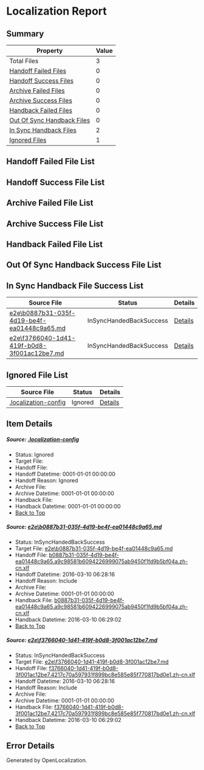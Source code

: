 # <a name='report-top'></a> Localization Report

## Summary
 Property | Value 
 -------- | ----- 
 Total Files | 3
[ Handoff Failed Files ](#handoff-failed-list)| 0
[ Handoff Success Files ](#handoff-success-list)| 0
[ Archive Failed Files ](#archive-failed-list)| 0
[ Archive Success Files ](#archive-success-list)| 0
[ Handback Failed Files ](#handback-failed-list)| 0
[ Out Of Sync Handback Files ](#outofsync-handback-success-list)| 0
[ In Sync Handback Files ](#insync-handback-success-list)| 2
[ Ignored Files ](#ignored-list)| 1

## <a name='handoff-failed-list'></a> Handoff Failed File List

## <a name='handoff-success-list'></a> Handoff Success File List

## <a name='archive-failed-list'></a> Archive Failed File List

## <a name='archive-success-list'></a> Archive Success File List

## <a name='handback-failed-list'></a> Handback Failed File List

## <a name='outofsync-handback-success-list'></a> Out Of Sync Handback Success File List

## <a name='insync-handback-success-list'></a> In Sync Handback File Success List
 Source File | Status | Details 
 ----------- | ------ | ------- 
 [e2e\b0887b31-035f-4d19-be4f-ea01448c9a65.md](https://github.com/OpenLocalizationTest/oltest/blob/03babb39f979a948e3bcc748ca2b33db613ba03c/e2e/b0887b31-035f-4d19-be4f-ea01448c9a65.md) | InSyncHandedBackSuccess | [Details](#8f06130c99c8298437456c47227d39f39bd6ec301)
 [e2e\f3766040-1d41-419f-b0d8-3f001ac12be7.md](https://github.com/OpenLocalizationTest/oltest/blob/03babb39f979a948e3bcc748ca2b33db613ba03c/e2e/f3766040-1d41-419f-b0d8-3f001ac12be7.md) | InSyncHandedBackSuccess | [Details](#d64319e0706b6beebb6ad713168e3fa473370c462)

## <a name='ignored-list'></a> Ignored File List
 Source File | Status | Details 
 ----------- | ------ | ------- 
 [.localization-config](https://github.com/OpenLocalizationTest/oltest/blob/03babb39f979a948e3bcc748ca2b33db613ba03c/.localization-config) | Ignored | [Details](#66aca4b1c2f43b14ec41e0e427345df94af1d5e10)

## Item Details
##### <a name='66aca4b1c2f43b14ec41e0e427345df94af1d5e10'></a> Source: [.localization-config](https://github.com/OpenLocalizationTest/oltest/blob/03babb39f979a948e3bcc748ca2b33db613ba03c/.localization-config)
* Status: Ignored
* Target File: 
* Handoff File: 
* Handoff Datetime: 0001-01-01 00:00:00
* Handoff Reason: Ignored
* Archive File: 
* Archive Datetime: 0001-01-01 00:00:00
* Handback File: 
* Handback Datetime: 0001-01-01 00:00:00
* [Back to Top](#report-top)

##### <a name='8f06130c99c8298437456c47227d39f39bd6ec301'></a> Source: [e2e\b0887b31-035f-4d19-be4f-ea01448c9a65.md](https://github.com/OpenLocalizationTest/oltest/blob/03babb39f979a948e3bcc748ca2b33db613ba03c/e2e/b0887b31-035f-4d19-be4f-ea01448c9a65.md)
* Status: InSyncHandedBackSuccess
* Target File: [e2e\b0887b31-035f-4d19-be4f-ea01448c9a65.md](https://github.com/OpenLocalizationTestOrg/oltest.zh-cn/blob/8c4978a0b87a990d0fa2bb7dac44aab1fe6eaca7/e2e/b0887b31-035f-4d19-be4f-ea01448c9a65.md)
* Handoff File: [b0887b31-035f-4d19-be4f-ea01448c9a65.a9c98581b6094226999075ab9450f1fd9b5bf04a.zh-cn.xlf](https://github.com/OpenLocalizationTestOrg/olhandoff/blob/19370342ae139097aa4a125f7cf36c3ae1656e62/ol-handoff/OpenLocalizationTestOrg/oltest.zh-cn/xinjiang/ht/b0887b31-035f-4d19-be4f-ea01448c9a65.a9c98581b6094226999075ab9450f1fd9b5bf04a.zh-cn.xlf)
* Handoff Datetime: 2016-03-10 06:28:16
* Handoff Reason: Include
* Archive File: 
* Archive Datetime: 0001-01-01 00:00:00
* Handback File: [b0887b31-035f-4d19-be4f-ea01448c9a65.a9c98581b6094226999075ab9450f1fd9b5bf04a.zh-cn.xlf](https://github.com/OpenLocalizationTestOrg/olhandback/blob/d9756ba1ba3f677f487b919f8147240009e84fe7/ol-handback/OpenLocalizationTestOrg/oltest.zh-cn/xinjiang/ht/b0887b31-035f-4d19-be4f-ea01448c9a65.a9c98581b6094226999075ab9450f1fd9b5bf04a.zh-cn.xlf)
* Handback Datetime: 2016-03-10 06:29:02
* [Back to Top](#report-top)

##### <a name='d64319e0706b6beebb6ad713168e3fa473370c462'></a> Source: [e2e\f3766040-1d41-419f-b0d8-3f001ac12be7.md](https://github.com/OpenLocalizationTest/oltest/blob/03babb39f979a948e3bcc748ca2b33db613ba03c/e2e/f3766040-1d41-419f-b0d8-3f001ac12be7.md)
* Status: InSyncHandedBackSuccess
* Target File: [e2e\f3766040-1d41-419f-b0d8-3f001ac12be7.md](https://github.com/OpenLocalizationTestOrg/oltest.zh-cn/blob/8c4978a0b87a990d0fa2bb7dac44aab1fe6eaca7/e2e/f3766040-1d41-419f-b0d8-3f001ac12be7.md)
* Handoff File: [f3766040-1d41-419f-b0d8-3f001ac12be7.4217c70a597931f899bc8e585e85f770817bd0e1.zh-cn.xlf](https://github.com/OpenLocalizationTestOrg/olhandoff/blob/19370342ae139097aa4a125f7cf36c3ae1656e62/ol-handoff/OpenLocalizationTestOrg/oltest.zh-cn/xinjiang/ht/f3766040-1d41-419f-b0d8-3f001ac12be7.4217c70a597931f899bc8e585e85f770817bd0e1.zh-cn.xlf)
* Handoff Datetime: 2016-03-10 06:28:16
* Handoff Reason: Include
* Archive File: 
* Archive Datetime: 0001-01-01 00:00:00
* Handback File: [f3766040-1d41-419f-b0d8-3f001ac12be7.4217c70a597931f899bc8e585e85f770817bd0e1.zh-cn.xlf](https://github.com/OpenLocalizationTestOrg/olhandback/blob/d9756ba1ba3f677f487b919f8147240009e84fe7/ol-handback/OpenLocalizationTestOrg/oltest.zh-cn/xinjiang/ht/f3766040-1d41-419f-b0d8-3f001ac12be7.4217c70a597931f899bc8e585e85f770817bd0e1.zh-cn.xlf)
* Handback Datetime: 2016-03-10 06:29:02
* [Back to Top](#report-top)


## Error Details

Generated by OpenLocalization.
